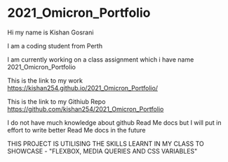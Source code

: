# 2021_Omicron_Portfolio

Hi my name is Kishan Gosrani

I am a coding student from Perth

I am currently working on a class assignment which i have name 2021_Omicron_Portfolio

This is the link to my work https://kishan254.github.io/2021_Omicron_Portfolio/

This is the link to my Githiub Repo https://github.com/kishan254/2021_Omicron_Portfolio

I do not have much knowledge about github Read Me docs but I will put in effort to write better Read Me docs in the future

THIS PROJECT IS UTILISING THE SKILLS LEARNT IN MY CLASS TO SHOWCASE - "FLEXBOX, MEDIA QUERIES AND CSS VARIABLES"
